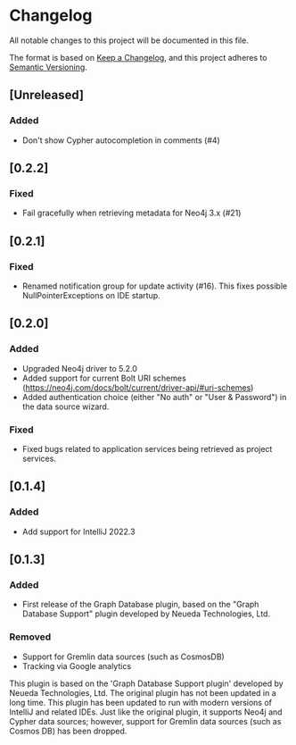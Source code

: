 # Changelog

All notable changes to this project will be documented in this file.

The format is based on [Keep a Changelog](https://keepachangelog.com/en/1.0.0/),
and this project adheres to [Semantic Versioning](https://semver.org/spec/v2.0.0.html).

## [Unreleased]

### Added

- Don't show Cypher autocompletion in comments (#4)

## [0.2.2]

### Fixed

- Fail gracefully when retrieving metadata for Neo4j 3.x (#21)

## [0.2.1]

### Fixed

- Renamed notification group for update activity (#16). This fixes possible NullPointerExceptions on IDE startup.

## [0.2.0]

### Added

- Upgraded Neo4j driver to 5.2.0
- Added support for current Bolt URI schemes (https://neo4j.com/docs/bolt/current/driver-api/#uri-schemes)
- Added authentication choice (either "No auth" or "User & Password") in the data source wizard.

### Fixed

- Fixed bugs related to application services being retrieved as project services.

## [0.1.4]

### Added

- Add support for IntelliJ 2022.3

## [0.1.3]

### Added

- First release of the Graph Database plugin, based on the "Graph Database Support" plugin developed by Neueda Technologies, Ltd.

### Removed

- Support for Gremlin data sources (such as CosmosDB)
- Tracking via Google analytics

This plugin is based on the 'Graph Database Support plugin' developed by Neueda Technologies, Ltd. The original plugin has not been updated in a long time.
This plugin has been updated to run with modern versions of IntelliJ and related IDEs. Just like the original plugin, it supports Neo4j and Cypher data sources; however, support for Gremlin data sources (such as Cosmos DB) has been dropped.